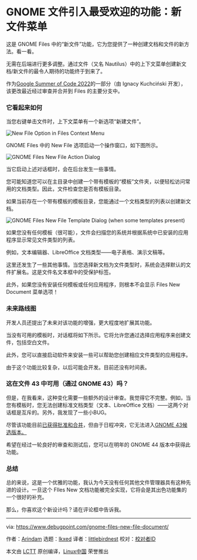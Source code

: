 [#]: subject: "GNOME Files Introduces Most-Requested Feature: New File Menu"
[#]: via: "https://www.debugpoint.com/gnome-files-new-file-document/"
[#]: author: "Arindam https://www.debugpoint.com/author/admin1/"
[#]: collector: "lkxed"
[#]: translator: "littlebirdnest"
[#]: reviewer: " "
[#]: publisher: " "
[#]: url: " "

GNOME 文件引入最受欢迎的功能：新文件菜单
======
这是 GNOME Files 中的“新文件”功能，它为您提供了一种创建文档和文件的新方法。看一看。

无需在后端进行更多调整。通过文件（又名 Nautilus）中的上下文菜单创建新文档/新文件的最令人期待的功能终于到来了。

作为[Google Summer of Code 2022](https://debugpointnews.com/gsoc-2022/)的一部分（由 Ignacy Kuchciński 开发），该更改最近经过审查并合并到 Files 的主要分支中。

### 它看起来如何

当您右键单击文件时，上下文菜单有一个新选项“新建文件”。

![New File Option in Files Context Menu][2]

GNOME Files 中的 New File 选项启动一个操作窗口，如下图所示。

![GNOME Files New File Action Dialog][3]

当它启动上述对话框时，会在后台发生一些事情。

您可能知道您可以在主目录中创建一个带有模板的“模板”文件夹，以便轻松访问常用的文档类型。因此，文件检查您是否有模板目录。

如果当前存在一个带有模板的模板目录，您能通过一个文档类型的列表以创建新文档。

![GNOME Files New File Template Dialog (when some templates present)][4]

如果您没有任何模板（很可能），文件会扫描您的系统并根据系统中已安装的应用程序显示常见文件类型的列表。

例如，文本编辑器、LibreOffice 文档类型——电子表格、演示文稿等。

这里还发生了一些其他事情。当您选择新文档为文件类型时，系统会选择默认的文件扩展名。这是文件名文本框中的受保护标签。

此外，如果您没有安装任何模板或任何应用程序，则根本不会显示 Files New Document 菜单选项！

### 未来路线图
开发人员还提出了未来对该功能的增强，更大程度地扩展其功能。

当没有可用的模板时，对话框将如下所示。它将允许您通过选择应用程序来创建文件，包括空白文件。

此外，您可以直接启动软件来安装一些可以帮助您创建相应文件类型的应用程序。

由于这个功能比较复杂，以后可能会开发。目前还没有时间表。

### 这在文件 43 中可用（通过 GNOME 43）吗？

但是，在我看来，这种变化需要一些额外的设计审查。我觉得它不完整。例如，当您有模板时，您无法创建标准文档类型（文本、LibreOffice 文档）——这两个对话框是互斥的。另外，我发现了一些小BUG。

尽管该功能目前[已获得批准和合并](https://gitlab.gnome.org/GNOME/nautilus/-/merge_requests/914)，但由于日程冲突，它无法进入[GNOME 43候选版本。](https://www.debugpoint.com/gnome-43/)

希望在经过一轮良好的审查和测试后，您可以在明年的 GNOME 44 版本中获得此功能。

### 总结

总的来说，这是一个优雅的功能，我认为今天没有任何其他文件管理器具有这种先进的设计。一旦这个 FIles New 文档功能被完全实现，它将会是其出色功能集的一个很好的补充。

那么，你喜欢这个新设计吗？请在评论框中告诉我。

--------------------------------------------------------------------------------

via: https://www.debugpoint.com/gnome-files-new-file-document/

作者：[Arindam][a]
选题：[lkxed][b]
译者：[littlebirdnest](https://github.com/译者ID)
校对：[校对者ID](https://github.com/校对者ID)

本文由 [LCTT](https://github.com/LCTT/TranslateProject) 原创编译，[Linux中国](https://linux.cn/) 荣誉推出

[a]: https://www.debugpoint.com/author/admin1/
[b]: https://github.com/lkxed
[1]: https://debugpointnews.com/gsoc-2022/
[2]: https://www.debugpoint.com/wp-content/uploads/2022/09/New-File-Option-in-Files-Context-Menu.jpg
[3]: https://www.debugpoint.com/wp-content/uploads/2022/09/GNOME-Files-New-Document-Action-Dialog.jpg
[4]: https://www.debugpoint.com/wp-content/uploads/2022/09/GNOME-Files-New-Document-Template-Dialog.jpg
[5]: https://www.debugpoint.com/wp-content/uploads/2022/09/Long-term-vision-with-additional-features.jpg
[6]: https://gitlab.gnome.org/GNOME/nautilus/-/merge_requests/914
[7]: https://www.debugpoint.com/gnome-43/
